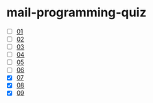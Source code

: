 # mail-programming-quiz

* [ ] [01](./01)
* [ ] [02](./02)
* [ ] [03](./03)
* [ ] [04](./04)
* [ ] [05](./05)
* [ ] [06](./06)
* [x] [07](./07)
* [x] [08](./08)
* [x] [09](./09)
